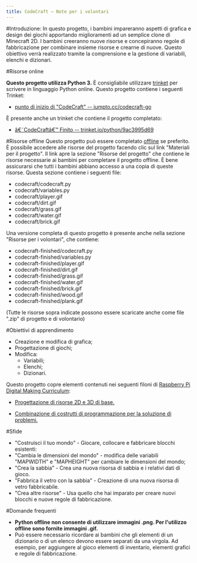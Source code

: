```yaml
---
title: CodeCraft – Note per i volontari
---
```


#Introduzione:
In questo progetto, i bambini impareranno aspetti di grafica e design dei giochi apportando miglioramenti ad un semplice clone di Minecraft 2D. I bambini creeranno nuove risorse e concepiranno regole di fabbricazione per combinare insieme risorse e crearne di nuove. Questo obiettivo verrà realizzato tramite la comprensione e la gestione di variabili, elenchi e dizionari.

#Risorse online

__Questo progetto utilizza Python 3.__ È consigliabile utilizzare [trinket](https://trinket.io/) per scrivere in linguaggio Python online. Questo progetto contiene i seguenti Trinket:

+ [punto di inizio di "CodeCraft" -- jumpto.cc/codecraft-go](http://jumpto.cc/codecraft-go)

È presente anche un trinket che contiene il progetto completato:

+ [â€˜CodeCraftâ€™ Finito -- trinket.io/python/9ac3995d69](https://trinket.io/python/9ac3995d69)

#Risorse offline
Questo progetto può essere completato [offline](https://www.codeclubprojects.org/en-GB/resources/python-working-offline/) se preferito. È possibile accedere alle risorse del progetto facendo clic sul link "Materiali per il progetto". Il link apre la sezione "Risorse del progetto" che contiene le risorse necessarie ai bambini per completare il progetto offline. È bene assicurarsi che tutti i bambini abbiano accesso a una copia di queste risorse. Questa sezione contiene i seguenti file:

+ codecraft/codecraft.py
+ codecraft/variables.py
+ codecraft/player.gif
+ codecraft/dirt.gif
+ codecraft/grass.gif
+ codecraft/water.gif
+ codecraft/brick.gif

Una versione completa di questo progetto è presente anche nella sezione "Risorse per i volontari", che contiene:

+ codecraft-finished/codecraft.py
+ codecraft-finished/variables.py
+ codecraft-finished/player.gif
+ codecraft-finished/dirt.gif
+ codecraft-finished/grass.gif
+ codecraft-finished/water.gif
+ codecraft-finished/brick.gif
+ codecraft-finished/wood.gif
+ codecraft-finished/plank.gif

(Tutte le risorse sopra indicate possono essere scaricate anche come file ".zip" di progetto e di volontario)

#Obiettivi di apprendimento
+ Creazione e modifica di grafica;
+ Progettazione di giochi;
+ Modifica:
	+ Variabili;
	+ Elenchi;
	+ Dizionari.

Questo progetto copre elementi contenuti nei seguenti filoni di [Raspberry Pi Digital Making Curriculum](http://rpf.io/curriculum):

+ [Progettazione di risorse 2D e 3D di base.](https://www.raspberrypi.org/curriculum/design/creator)

+ [Combinazione di costrutti di programmazione per la soluzione di problemi.](https://www.raspberrypi.org/curriculum/programming/builder)

#Sfide
+ "Costruisci il tuo mondo" - Giocare, collocare e fabbricare blocchi esistenti:
+ "Cambia le dimensioni del mondo" - modifica delle variabili "MAPWIDTH" e "MAPHEIGHT" per cambiare le dimensioni del mondo;
+ "Crea la sabbia" - Crea una nuova risorsa di sabbia e i relativi dati di gioco.
+ "Fabbrica il vetro con la sabbia" - Creazione di una nuova risorsa di vetro fabbricabile.
+ "Crea altre risorse" - Usa quello che hai imparato per creare nuovi blocchi e nuove regole di fabbricazione.

#Domande frequenti
+ __Python offline non consente di utilizzare immagini .png. Per l'utilizzo offline sono fornite immagini .gif.__
+ Può essere necessario ricordare ai bambini che gli elementi di un dizionario o di un elenco devono essere separati da una virgola. Ad esempio, per aggiungere al gioco elementi di inventario, elementi grafici e regole di fabbricazione.


